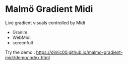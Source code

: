 # Malmö Gradient Midi

Live gradient visuals controlled by Midi

-   Granim
-   WebMidi
-   screenfull

Try the demo : https://dimic00.github.io/malmo-gradient-midi/demo/index.html
